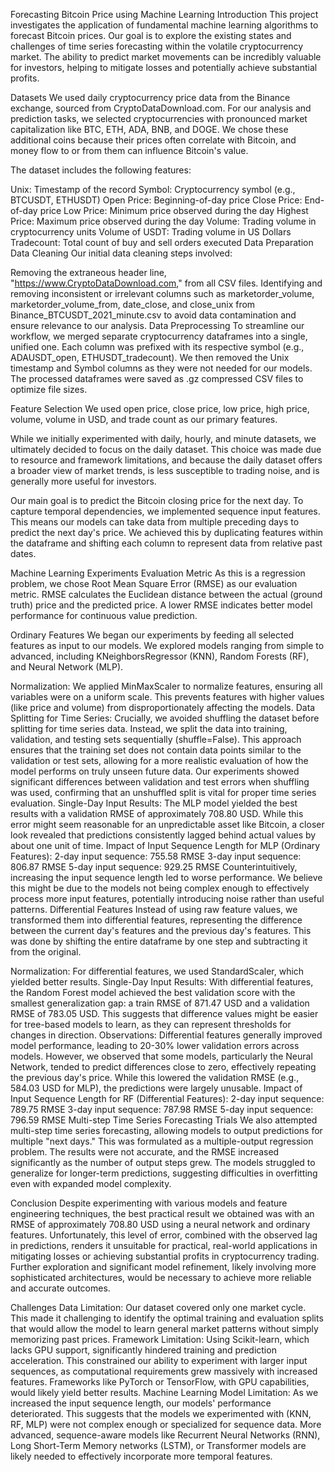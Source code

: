Forecasting Bitcoin Price using Machine Learning
Introduction
This project investigates the application of fundamental machine learning algorithms to forecast Bitcoin prices. Our goal is to explore the existing states and challenges of time series forecasting within the volatile cryptocurrency market. The ability to predict market movements can be incredibly valuable for investors, helping to mitigate losses and potentially achieve substantial profits.

Datasets
We used daily cryptocurrency price data from the Binance exchange, sourced from CryptoDataDownload.com. For our analysis and prediction tasks, we selected cryptocurrencies with pronounced market capitalization like BTC, ETH, ADA, BNB, and DOGE. We chose these additional coins because their prices often correlate with Bitcoin, and money flow to or from them can influence Bitcoin's value.

The dataset includes the following features:

Unix: Timestamp of the record
Symbol: Cryptocurrency symbol (e.g., BTCUSDT, ETHUSDT)
Open Price: Beginning-of-day price
Close Price: End-of-day price
Low Price: Minimum price observed during the day
Highest Price: Maximum price observed during the day
Volume: Trading volume in cryptocurrency units
Volume of USDT: Trading volume in US Dollars
Tradecount: Total count of buy and sell orders executed
Data Preparation
Data Cleaning
Our initial data cleaning steps involved:

Removing the extraneous header line, "https://www.CryptoDataDownload.com," from all CSV files.
Identifying and removing inconsistent or irrelevant columns such as marketorder_volume, marketorder_volume_from, date_close, and close_unix from Binance_BTCUSDT_2021_minute.csv to avoid data contamination and ensure relevance to our analysis.
Data Preprocessing
To streamline our workflow, we merged separate cryptocurrency dataframes into a single, unified one. Each column was prefixed with its respective symbol (e.g., ADAUSDT_open, ETHUSDT_tradecount). We then removed the Unix timestamp and Symbol columns as they were not needed for our models. The processed dataframes were saved as .gz compressed CSV files to optimize file sizes.

Feature Selection
We used open price, close price, low price, high price, volume, volume in USD, and trade count as our primary features.

While we initially experimented with daily, hourly, and minute datasets, we ultimately decided to focus on the daily dataset. This choice was made due to resource and framework limitations, and because the daily dataset offers a broader view of market trends, is less susceptible to trading noise, and is generally more useful for investors.

Our main goal is to predict the Bitcoin closing price for the next day. To capture temporal dependencies, we implemented sequence input features. This means our models can take data from multiple preceding days to predict the next day's price. We achieved this by duplicating features within the dataframe and shifting each column to represent data from relative past dates.

Machine Learning Experiments
Evaluation Metric
As this is a regression problem, we chose Root Mean Square Error (RMSE) as our evaluation metric. RMSE calculates the Euclidean distance between the actual (ground truth) price and the predicted price. A lower RMSE indicates better model performance for continuous value prediction.

Ordinary Features
We began our experiments by feeding all selected features as input to our models. We explored models ranging from simple to advanced, including KNeighborsRegressor (KNN), Random Forests (RF), and Neural Network (MLP).

Normalization: We applied MinMaxScaler to normalize features, ensuring all variables were on a uniform scale. This prevents features with higher values (like price and volume) from disproportionately affecting the models.
Data Splitting for Time Series: Crucially, we avoided shuffling the dataset before splitting for time series data. Instead, we split the data into training, validation, and testing sets sequentially (shuffle=False). This approach ensures that the training set does not contain data points similar to the validation or test sets, allowing for a more realistic evaluation of how the model performs on truly unseen future data. Our experiments showed significant differences between validation and test errors when shuffling was used, confirming that an unshuffled split is vital for proper time series evaluation.
Single-Day Input Results: The MLP model yielded the best results with a validation RMSE of approximately 708.80 USD. While this error might seem reasonable for an unpredictable asset like Bitcoin, a closer look revealed that predictions consistently lagged behind actual values by about one unit of time.
Impact of Input Sequence Length for MLP (Ordinary Features):
2-day input sequence: 755.58 RMSE
3-day input sequence: 806.87 RMSE
5-day input sequence: 929.25 RMSE Counterintuitively, increasing the input sequence length led to worse performance. We believe this might be due to the models not being complex enough to effectively process more input features, potentially introducing noise rather than useful patterns.
Differential Features
Instead of using raw feature values, we transformed them into differential features, representing the difference between the current day's features and the previous day's features. This was done by shifting the entire dataframe by one step and subtracting it from the original.

Normalization: For differential features, we used StandardScaler, which yielded better results.
Single-Day Input Results: With differential features, the Random Forest model achieved the best validation score with the smallest generalization gap: a train RMSE of 871.47 USD and a validation RMSE of 783.05 USD. This suggests that difference values might be easier for tree-based models to learn, as they can represent thresholds for changes in direction.
Observations: Differential features generally improved model performance, leading to 20-30% lower validation errors across models. However, we observed that some models, particularly the Neural Network, tended to predict differences close to zero, effectively repeating the previous day's price. While this lowered the validation RMSE (e.g., 584.03 USD for MLP), the predictions were largely unusable.
Impact of Input Sequence Length for RF (Differential Features):
2-day input sequence: 789.75 RMSE
3-day input sequence: 787.98 RMSE
5-day input sequence: 796.59 RMSE
Multi-step Time Series Forecasting Trials
We also attempted multi-step time series forecasting, allowing models to output predictions for multiple "next days." This was formulated as a multiple-output regression problem. The results were not accurate, and the RMSE increased significantly as the number of output steps grew. The models struggled to generalize for longer-term predictions, suggesting difficulties in overfitting even with expanded model complexity.

Conclusion
Despite experimenting with various models and feature engineering techniques, the best practical result we obtained was with an RMSE of approximately 708.80 USD using a neural network and ordinary features. Unfortunately, this level of error, combined with the observed lag in predictions, renders it unsuitable for practical, real-world applications in mitigating losses or achieving substantial profits in cryptocurrency trading. Further exploration and significant model refinement, likely involving more sophisticated architectures, would be necessary to achieve more reliable and accurate outcomes.

Challenges
Data Limitation: Our dataset covered only one market cycle. This made it challenging to identify the optimal training and evaluation splits that would allow the model to learn general market patterns without simply memorizing past prices.
Framework Limitation: Using Scikit-learn, which lacks GPU support, significantly hindered training and prediction acceleration. This constrained our ability to experiment with larger input sequences, as computational requirements grew massively with increased features. Frameworks like PyTorch or TensorFlow, with GPU capabilities, would likely yield better results.
Machine Learning Model Limitation: As we increased the input sequence length, our models' performance deteriorated. This suggests that the models we experimented with (KNN, RF, MLP) were not complex enough or specialized for sequence data. More advanced, sequence-aware models like Recurrent Neural Networks (RNN), Long Short-Term Memory networks (LSTM), or Transformer models are likely needed to effectively incorporate more temporal features.
